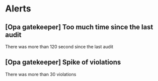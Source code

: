 # Alerts
## [Opa gatekeeper] Too much time since the last audit
There was more than 120 second since the last audit
## [Opa gatekeeper] Spike of violations
There was more than 30 violations